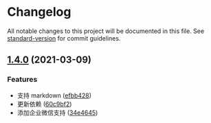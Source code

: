 # Changelog

All notable changes to this project will be documented in this file. See [standard-version](https://github.com/conventional-changelog/standard-version) for commit guidelines.

## [1.4.0](https://github.com/chuyik/webpack-stats-diff/compare/v1.3.0...v1.4.0) (2021-03-09)


### Features

* 支持 markdown ([efbb428](https://github.com/chuyik/webpack-stats-diff/commit/efbb428b4aa8dc3c115a8743ab0db86177b63d69))
* 更新依赖 ([60c9bf2](https://github.com/chuyik/webpack-stats-diff/commit/60c9bf24bef8f21821e866fd3117853797cda291))
* 添加企业微信支持 ([34e4645](https://github.com/chuyik/webpack-stats-diff/commit/34e4645c3041178f7db16fb632d3b430f357c5db))
